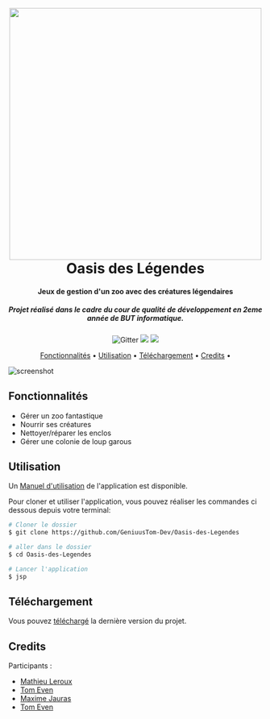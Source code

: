 <h1 align="center">
  <br>
  <img src="https://github.com/GeniusTom-Dev/Oasis-des-Legendes/blob/master/logo.png" width="500">
  <br>
  Oasis des Légendes
  <br>
</h1>

<h4 align="center">Jeux de gestion d'un zoo avec des créatures légendaires</h4>
<h5 align="center">Projet réalisé dans le cadre du cour de qualité de développement en 2eme année de BUT informatique.</h4>

<p align="center">
  <img src="https://img.shields.io/badge/java-%23ED8B00.svg?style=for-the-badge&logo=openjdk&logoColor=white"
         alt="Gitter">
  <img src="https://img.shields.io/badge/Junit5-25A162?style=for-the-badge&logo=junit5&logoColor=white">
  <img src="https://img.shields.io/badge/json-5E5C5C?style=for-the-badge&logo=json&logoColor=white">
</p>

<p align="center">
  <a href="#fonctionnalités">Fonctionnalités</a> •
  <a href="#utilisation">Utilisation</a> •
  <a href="#téléchargement">Téléchargement</a> •
  <a href="#credits">Credits</a> •
</p>

![screenshot](https://raw.githubusercontent.com/amitmerchant1990/electron-markdownify/master/app/img/markdownify.gif)

## Fonctionnalités

* Gérer un zoo fantastique
* Nourrir ses créatures
* Nettoyer/réparer les enclos
* Gérer une colonie de loup garous

## Utilisation

Un <a href="https://github.com/GeniusTom-Dev/Oasis-des-Legendes/wiki">Manuel d'utilisation</a> de l'application est disponible.

Pour cloner et utiliser l'application,  vous pouvez réaliser les commandes ci dessous depuis votre terminal:

```bash
# Cloner le dossier
$ git clone https://github.com/GeniuusTom-Dev/Oasis-des-Legendes

# aller dans le dossier
$ cd Oasis-des-Legendes

# Lancer l'application
$ jsp
```

## Téléchargement

Vous pouvez [téléchargé](https://github.com/GeniusTom-Dev/Oasis-des-Legendes) la dernière version du projet.

## Credits

Participants :
- [Mathieu Leroux](http://github.com/Badlix)
- [Tom Even](https://github.com/GeniusTom-Dev)
- [Maxime Jauras](https://github.com/JAURAS-Maxime-2225046a)
- [Tom Even](https://github.com/GeniusTom-Dev)


